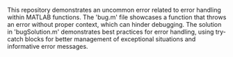 This repository demonstrates an uncommon error related to error handling within MATLAB functions. The 'bug.m' file showcases a function that throws an error without proper context, which can hinder debugging. The solution in 'bugSolution.m' demonstrates best practices for error handling, using try-catch blocks for better management of exceptional situations and informative error messages.